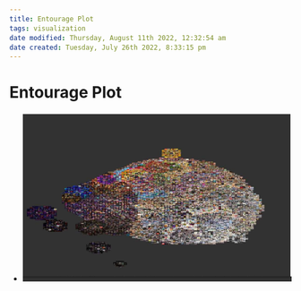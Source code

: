 ```yaml
---
title: Entourage Plot
tags: visualization
date modified: Thursday, August 11th 2022, 12:32:54 am
date created: Tuesday, July 26th 2022, 8:33:15 pm
---
```


# Entourage Plot
- ![im](assets/Pasted%20image%2020220506155757.png)

